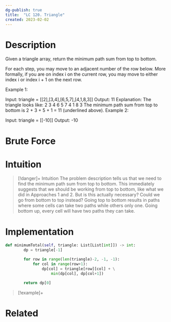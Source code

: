 ```yaml
---
dg-publish: true
title:  "LC 120. Triangle"
created: 2023-02-02
---
```



# Description
Given a triangle array, return the minimum path sum from top to bottom.

For each step, you may move to an adjacent number of the row below. More formally, if you are on index i on the current row, you may move to either index i or index i + 1 on the next row.

 

Example 1:

Input: triangle = [[2],[3,4],[6,5,7],[4,1,8,3]]
Output: 11
Explanation: The triangle looks like:
   2
  3 4
 6 5 7
4 1 8 3
The minimum path sum from top to bottom is 2 + 3 + 5 + 1 = 11 (underlined above).
Example 2:

Input: triangle = [[-10]]
Output: -10
# Brute Force
# Intuition

>[!danger]+ Intuition
>The problem description tells us that we need to find the minimum path sum from top to bottom. This immediately suggests that we should be working from top to bottom, like what we did in Approaches 1 and 2. But is this actually necessary? Could we go from bottom to top instead?
>Going top to bottom results in paths where some cells can take two paths while others only one. Going bottom up, every cell will have two paths they can take. 

# Implementation
```python
def minimumTotal(self, triangle: List[List[int]]) -> int:
        dp = triangle[-1]

        for row in range(len(triangle)-2, -1, -1):
            for col in range(row+1):
                dp[col] = triangle[row][col] + \
                    min(dp[col], dp[col+1])

        return dp[0]

```

>[!example]+ 


# Related

